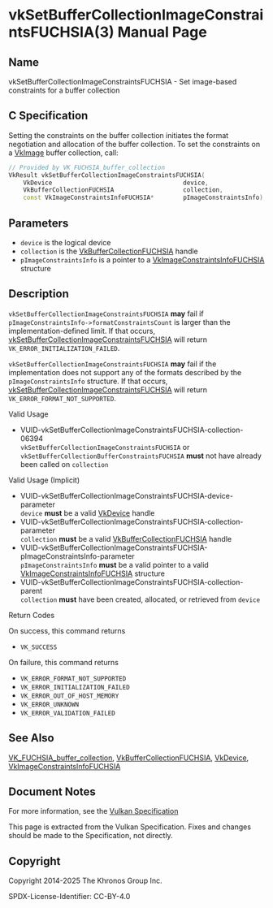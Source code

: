 # vkSetBufferCollectionImageConstraintsFUCHSIA(3) Manual Page

## Name

vkSetBufferCollectionImageConstraintsFUCHSIA - Set image-based constraints for a buffer collection



## [](#_c_specification)C Specification

Setting the constraints on the buffer collection initiates the format negotiation and allocation of the buffer collection. To set the constraints on a [VkImage](https://registry.khronos.org/vulkan/specs/latest/man/html/VkImage.html) buffer collection, call:

```c++
// Provided by VK_FUCHSIA_buffer_collection
VkResult vkSetBufferCollectionImageConstraintsFUCHSIA(
    VkDevice                                    device,
    VkBufferCollectionFUCHSIA                   collection,
    const VkImageConstraintsInfoFUCHSIA*        pImageConstraintsInfo);
```

## [](#_parameters)Parameters

- `device` is the logical device
- `collection` is the [VkBufferCollectionFUCHSIA](https://registry.khronos.org/vulkan/specs/latest/man/html/VkBufferCollectionFUCHSIA.html) handle
- `pImageConstraintsInfo` is a pointer to a [VkImageConstraintsInfoFUCHSIA](https://registry.khronos.org/vulkan/specs/latest/man/html/VkImageConstraintsInfoFUCHSIA.html) structure

## [](#_description)Description

`vkSetBufferCollectionImageConstraintsFUCHSIA` **may** fail if `pImageConstraintsInfo->formatConstraintsCount` is larger than the implementation-defined limit. If that occurs, [vkSetBufferCollectionImageConstraintsFUCHSIA](https://registry.khronos.org/vulkan/specs/latest/man/html/vkSetBufferCollectionImageConstraintsFUCHSIA.html) will return `VK_ERROR_INITIALIZATION_FAILED`.

`vkSetBufferCollectionImageConstraintsFUCHSIA` **may** fail if the implementation does not support any of the formats described by the `pImageConstraintsInfo` structure. If that occurs, [vkSetBufferCollectionImageConstraintsFUCHSIA](https://registry.khronos.org/vulkan/specs/latest/man/html/vkSetBufferCollectionImageConstraintsFUCHSIA.html) will return `VK_ERROR_FORMAT_NOT_SUPPORTED`.

Valid Usage

- [](#VUID-vkSetBufferCollectionImageConstraintsFUCHSIA-collection-06394)VUID-vkSetBufferCollectionImageConstraintsFUCHSIA-collection-06394  
  `vkSetBufferCollectionImageConstraintsFUCHSIA` or `vkSetBufferCollectionBufferConstraintsFUCHSIA` **must** not have already been called on `collection`

Valid Usage (Implicit)

- [](#VUID-vkSetBufferCollectionImageConstraintsFUCHSIA-device-parameter)VUID-vkSetBufferCollectionImageConstraintsFUCHSIA-device-parameter  
  `device` **must** be a valid [VkDevice](https://registry.khronos.org/vulkan/specs/latest/man/html/VkDevice.html) handle
- [](#VUID-vkSetBufferCollectionImageConstraintsFUCHSIA-collection-parameter)VUID-vkSetBufferCollectionImageConstraintsFUCHSIA-collection-parameter  
  `collection` **must** be a valid [VkBufferCollectionFUCHSIA](https://registry.khronos.org/vulkan/specs/latest/man/html/VkBufferCollectionFUCHSIA.html) handle
- [](#VUID-vkSetBufferCollectionImageConstraintsFUCHSIA-pImageConstraintsInfo-parameter)VUID-vkSetBufferCollectionImageConstraintsFUCHSIA-pImageConstraintsInfo-parameter  
  `pImageConstraintsInfo` **must** be a valid pointer to a valid [VkImageConstraintsInfoFUCHSIA](https://registry.khronos.org/vulkan/specs/latest/man/html/VkImageConstraintsInfoFUCHSIA.html) structure
- [](#VUID-vkSetBufferCollectionImageConstraintsFUCHSIA-collection-parent)VUID-vkSetBufferCollectionImageConstraintsFUCHSIA-collection-parent  
  `collection` **must** have been created, allocated, or retrieved from `device`

Return Codes

On success, this command returns

- `VK_SUCCESS`

On failure, this command returns

- `VK_ERROR_FORMAT_NOT_SUPPORTED`
- `VK_ERROR_INITIALIZATION_FAILED`
- `VK_ERROR_OUT_OF_HOST_MEMORY`
- `VK_ERROR_UNKNOWN`
- `VK_ERROR_VALIDATION_FAILED`

## [](#_see_also)See Also

[VK\_FUCHSIA\_buffer\_collection](https://registry.khronos.org/vulkan/specs/latest/man/html/VK_FUCHSIA_buffer_collection.html), [VkBufferCollectionFUCHSIA](https://registry.khronos.org/vulkan/specs/latest/man/html/VkBufferCollectionFUCHSIA.html), [VkDevice](https://registry.khronos.org/vulkan/specs/latest/man/html/VkDevice.html), [VkImageConstraintsInfoFUCHSIA](https://registry.khronos.org/vulkan/specs/latest/man/html/VkImageConstraintsInfoFUCHSIA.html)

## [](#_document_notes)Document Notes

For more information, see the [Vulkan Specification](https://registry.khronos.org/vulkan/specs/latest/html/vkspec.html#vkSetBufferCollectionImageConstraintsFUCHSIA)

This page is extracted from the Vulkan Specification. Fixes and changes should be made to the Specification, not directly.

## [](#_copyright)Copyright

Copyright 2014-2025 The Khronos Group Inc.

SPDX-License-Identifier: CC-BY-4.0